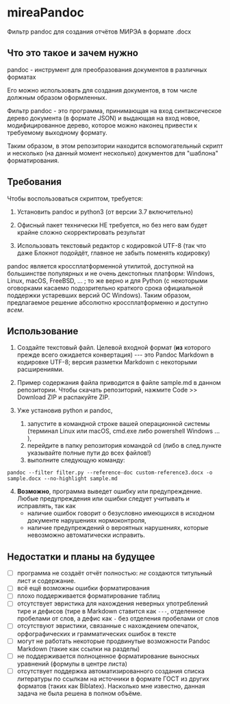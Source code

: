 # mireaPandoc
Фильтр pandoc для создания отчётов МИРЭА в формате .docx

## Что это такое и зачем нужно

pandoc - инструмент для преобразования документов в различных форматах

Его можно использовать для создания документов, в том числе должным образом оформленных.

Фильтр pandoc - это программа, принимающая на вход синтаксическое дерево документа (в формате JSON) и выдающая на вход новое, модифицированное дерево, которое можно наконец привести к требуемому выходному формату. 

Таким образом, в этом репозитории находится вспомогательный скрипт и несколько (на данный момент несколько) документов для "шаблона" форматирования.

## Требования

Чтобы воспользоваться скриптом, требуется:

1. Установить pandoc и python3 (от версии 3.7 включительно)

2. Офисный пакет технически НЕ требуется, но без него вам будет крайне сложно скорректировать результат

3. Использовать текстовый редактор с кодировкой UTF-8 (так что даже Блокнот подойдёт, главное не забыть поменять кодировку)

pandoc является кроссплатформенной утилитой, доступной на большинстве популярных и не очень декстопных платформ: Windows, Linux, macOS, FreeBSD, ... ; то же верно и для Python (с некоторыми оговорками касаемо подозрительно краткого срока официальной поддержки устаревших версий ОС Windows).
Таким образом, предлагаемое решение абсолютно кроссплатформенно и доступно _всем_.

## Использование

1. Создайте текстовый файл. Целевой входной формат (__из__ которого прежде всего ожидается конвертация) --- это Pandoc Markdown в кодировке UTF-8; версия разметки Markdown с некоторыми расширениями.

2. Пример содержания файла приводится в файле sample.md в данном репозитории. Чтобы скачать репозиторий, нажмите Code >> Download ZIP и распакуйте ZIP.

3. Уже установив python и pandoc, 
    1) запустите в командной строке вашей операционной системы (терминал Linux или macOS, cmd.exe либо powershell Windows ... ),
    2) перейдите в папку репозитория командой cd (либо в след.пункте указывайте полные пути до всех файлов!)
    3) выполните следующую команду:
~~~~
pandoc --filter filter.py --reference-doc custom-reference3.docx -o sample.docx --no-highlight sample.md
~~~~
4) __Возможно__, программа выведет ошибку или предупреждение. Любые предупреждения или ошибки следует учитывать и исправлять, так как
    * наличие ошибок говорит о безусловно имеющихся в исходном документе нарушениях нормоконтроля,
    * наличие предупреждений о вероятных нарушениях, которые невозможно автоматически исправить.

## Недостатки и планы на будущее

- [ ] программа не создаёт отчёт полностью: *не* создаются титульный лист и содержание.
- [ ] всё ещё возможны ошибки форматирования
- [ ] плохо поддерживается форматирование таблиц
- [ ] отсутствует эвристика для нахождения неверных употреблений тире и дефисов (тире в Markdown ставится как ``` --- ```, отделенное пробелами от слов, а дефис как ```-``` без отделения пробелами от слов
- [ ] отсутствуют эвристики, связанные с нахождением опечаток, орфографических и грамматических ошибок в тексте
- [ ] могут не работать некоторые продвинутые возможности Pandoc Markdown (такие как ссылки на разделы)
- [ ] не поддерживается полноценное форматирование выносных уравнений (формулы в центре листа)
- [ ] отсутствует поддержка автоматизированного создания списка литературы по ссылкам на источники в формате ГОСТ из других форматов (таких как Biblatex). Насколько мне известно, данная задача не была решена в полном объёме.
